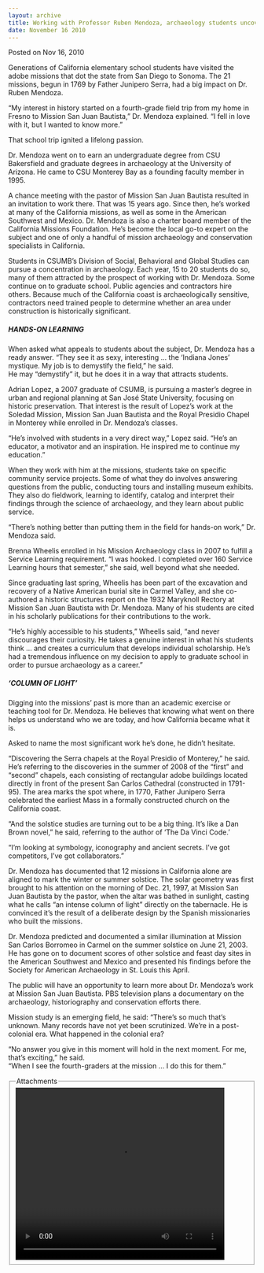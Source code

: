 ```yaml
---
layout: archive
title: Working with Professor Ruben Mendoza, archaeology students uncover a career
date: November 16 2010
---
```





<span class="date">Posted on Nov 16, 2010    </span>
<p>Generations of California elementary school students have
visited the adobe missions that dot the state from San Diego to
Sonoma. The 21 missions, begun in 1769 by Father Junipero Serra,
had a big impact on Dr. Ruben Mendoza.</p>
<p>&#x201C;My interest in history started on a fourth-grade field trip
from my home in Fresno to Mission San Juan&#xA0;Bautista,&#x201D; Dr.
Mendoza explained. &#x201C;I fell in love with it, but I wanted to know
more.&#x201D;</p>
<p>That school trip ignited a lifelong passion.</p>
<p>Dr. Mendoza went on to earn an undergraduate degree from CSU
Bakersfield and graduate degrees in archaeology at the University
of Arizona. He came to CSU Monterey Bay as a founding faculty
member in 1995.</p>
<p>A chance meeting with the pastor of Mission San Juan Bautista
resulted in an invitation to work there. That was 15 years ago.
Since then, he&#x2019;s worked at many of the California missions, as well
as some in the American Southwest and Mexico. Dr. Mendoza is also a
charter board member of the California Missions Foundation. He&#x2019;s
become the local go-to expert on the subject and one of only a
handful of mission archaeology and conservation specialists in
California.</p>
<p>Students in CSUMB&#x2019;s Division of Social, Behavioral and Global
Studies can pursue a concentration in archaeology. Each year, 15 to
20 students do so, many of them attracted by the prospect of
working with Dr. Mendoza. Some continue on to graduate school.
Public agencies and contractors hire others. Because much of the
California coast is archaeologically sensitive, contractors need
trained people to determine whether an area under construction is
historically significant.</p>
<h5>HANDS-ON LEARNING</h5>
<p>When asked what appeals to students about the subject, Dr.
Mendoza has a ready answer. &#x201C;They see it as sexy, interesting ...
the &#x2018;Indiana Jones&#x2019; mystique. My job is to demystify the field,&#x201D; he
said.<br>
He may &#x201C;demystify&#x201D; it, but he does it in a way that attracts
students.</br></p>
<p>Adrian Lopez, a 2007 graduate of CSUMB, is pursuing a master&#x2019;s
degree in urban and regional planning at San Jos&#xE9; State University,
focusing on historic preservation. That interest is the result of
Lopez&#x2019;s work at the Soledad Mission, Mission San Juan Bautista and
the Royal Presidio Chapel in Monterey while enrolled in Dr.
Mendoza&#x2019;s classes.</p>
<p>&#x201C;He&#x2019;s involved with students in a very direct way,&#x201D; Lopez said.
&#x201C;He&#x2019;s an educator, a motivator and an inspiration. He inspired me
to continue my education.&#x201D;</p>
<p>When they work with him at the missions, students take on
specific community service projects. Some of what they do involves
answering questions from the public, conducting tours and
installing museum exhibits. They also do fieldwork, learning to
identify, catalog and interpret their findings through the science
of archaeology, and they learn about public service.</p>
<p>&#x201C;There&#x2019;s nothing better than putting them in the field for
hands-on work,&#x201D; Dr. Mendoza said.</p>
<p>Brenna Wheelis enrolled in his Mission Archaeology class in 2007
to fulfill a Service Learning requirement. &#x201C;I was hooked. I
completed over 160 Service Learning hours that semester,&#x201D; she said,
well beyond what she needed.</p>
<p>Since graduating last spring, Wheelis has been part of the
excavation and recovery of a Native American burial site in Carmel
Valley, and she co-authored a historic structures report on the
1932 Maryknoll Rectory at Mission San Juan Bautista with Dr.
Mendoza. Many of his students are cited in his scholarly
publications for their contributions to the work.</p>
<p>&#x201C;He&#x2019;s highly accessible to his students,&#x201D; Wheelis said, &#x201C;and
never discourages their curiosity. He takes a genuine interest in
what his students think ... and creates a curriculum that develops
individual scholarship. He&#x2019;s had a tremendous influence on my
decision to apply to graduate school in order to pursue archaeology
as a career.&#x201D;</p>
<h5>&#x2018;COLUMN OF LIGHT&#x2019;</h5>
<p>Digging into the missions&#x2019; past is more than an academic
exercise or teaching tool for Dr. Mendoza. He believes that knowing
what went on there helps us understand who we are today, and how
California became what it is.</p>
<p>Asked to name the most significant work he&#x2019;s done, he didn&#x2019;t
hesitate.</p>
<p>&#x201C;Discovering the Serra chapels at the Royal Presidio of
Monterey,&#x201D; he said. He&#x2019;s referring to the discoveries in the summer
of 2008 of the &#x201C;first&#x201D; and &#x201C;second&#x201D; chapels, each consisting of
rectangular adobe buildings located directly in front of the
present San Carlos Cathedral (constructed in 1791-95). The area
marks the spot where, in 1770, Father Junipero Serra celebrated the
earliest Mass in a formally constructed church on the California
coast.</p>
<p>&#x201C;And the solstice studies are turning out to be a big thing.
It&#x2019;s like a Dan Brown novel,&#x201D; he said, referring to the author of
&#x2018;The Da Vinci Code.&#x2019;</p>
<p>&#x201C;I&#x2019;m looking at symbology, iconography and ancient secrets. I&#x2019;ve
got competitors, I&#x2019;ve got collaborators.&#x201D;</p>
<p>Dr. Mendoza has documented that 12 missions in California alone
are aligned to mark the winter or summer solstice. The solar
geometry was first brought to his attention on the morning of Dec.
21, 1997, at Mission San Juan Bautista by the pastor, when the
altar was bathed in sunlight, casting what he calls &#x201C;an intense
column of light&#x201D; directly on the tabernacle. He is convinced it&#x2019;s
the result of a deliberate design by the Spanish missionaries who
built the missions.</p>
<p>Dr. Mendoza predicted and documented a similar illumination at
Mission San Carlos Borromeo in Carmel on the summer solstice on
June 21, 2003. He has gone on to document scores of other solstice
and feast day sites in the American Southwest and Mexico and
presented his findings before the Society for American Archaeology
in St. Louis this April.</p>
<p>The public will have an opportunity to learn more about Dr.
Mendoza&#x2019;s work at Mission San Juan Bautista. PBS television plans a
documentary on the archaeology, historiography and conservation
efforts there.</p>
<p>Mission study is an emerging field, he said: &#x201C;There&#x2019;s so much
that&#x2019;s unknown. Many records have not yet been scrutinized. We&#x2019;re
in a post-colonial era. What happened in the colonial era?</p>
<p>&#x201C;No answer you give in this moment will hold in the next moment.
For me, that&#x2019;s exciting,&#x201D; he said.<br>
&#x201C;When I see the fourth-graders at the mission ... I do this for
them.&#x201D;</br></p>
<fieldset class="fieldgroup group-attachments">
<legend>Attachments</legend>
<div class="field field-type-emvideo field-field-attach-video">
<div class="field-items">
<div class="field-item odd">
<div class="emvideo emvideo-video emvideo-youtube">
<div class="emfield-emvideo emfield-emvideo-youtube">
<div id="emvideo-youtube-flash-wrapper-1">
<!--<object type="application/x-shockwave-flash" height="350" width="425" data="http://www.youtube.com/v/ERqVfXwZy2Y&amp;rel=0&amp;enablejsapi=1&amp;playerapiid=ytplayer&amp;fs=1" id="emvideo-youtube-flash-1">
          <param name="movie" value="http://www.youtube.com/v/ERqVfXwZy2Y&amp;rel=0&amp;enablejsapi=1&amp;playerapiid=ytplayer&amp;fs=1" />
          <param name="allowScriptAccess" value="sameDomain"/>
          <param name="quality" value="best"/>
          <param name="allowFullScreen" value="true"/>
          <param name="bgcolor" value="#FFFFFF"/>
          <param name="scale" value="noScale"/>
          <param name="salign" value="TL"/>
          <param name="FlashVars" value="playerMode=embedded" />
          <param name="wmode" value="transparent" />
        </object>-->
<video controls="" width="425" height="350">
<source src="http://r5---sn-o097znez.googlevideo.com/videoplayback?dur=431.393&amp;id=o-ADDaEHLQAZkZagnhlGMYaXHmIWhZ8zx5bLlttC6jZuIc&amp;pl=23&amp;sver=3&amp;mm=31&amp;mt=1422376294&amp;expire=1422397924&amp;initcwndbps=3732500&amp;sparams=dur,id,initcwndbps,ip,ipbits,itag,mm,ms,mv,pl,ratebypass,source,upn,expire&amp;itag=18&amp;ip=198.189.249.65&amp;source=youtube&amp;fexp=900718,907263,916104,923368,927622,929244,929821,930676,936121,9406392,943917,947225,948124,952302,952605,952901,955301,957103,957201,959701&amp;key=yt5&amp;ms=au&amp;upn=wk3IpWkz2rc&amp;mv=m&amp;signature=D2519E20526FA7112670DF6A7302F95050DA202C.BBB41F1C57DF770A93AC05278A20C1246AE5AFA5&amp;ipbits=0&amp;ratebypass=yes&amp;name=ERqVfXwZy2Y" type="video/mp4"/></video></div>
</div>
</div>
</div>
</div>
</div>
</fieldset>





